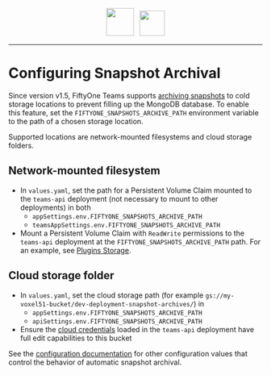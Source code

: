 <!-- markdownlint-disable no-inline-html line-length -->
<!-- markdownlint-disable-next-line first-line-heading -->
<div align="center">
<p align="center">

<img src="https://user-images.githubusercontent.com/25985824/106288517-2422e000-6216-11eb-871d-26ad2e7b1e59.png" height="55px"> &nbsp;
<img src="https://user-images.githubusercontent.com/25985824/106288518-24bb7680-6216-11eb-8f10-60052c519586.png" height="50px">

</p>
</div>
<!-- markdownlint-enable no-inline-html line-length -->

---

# Configuring Snapshot Archival

Since version v1.5, FiftyOne Teams supports
[archiving snapshots](https://docs.voxel51.com/teams/dataset_versioning.html#snapshot-archival)
to cold storage locations to prevent filling up the MongoDB database.
To enable this feature, set the `FIFTYONE_SNAPSHOTS_ARCHIVE_PATH`
environment variable to the path of a chosen storage location.

Supported locations are network-mounted filesystems and cloud storage folders.

## Network-mounted filesystem

- In `values.yaml`, set the path for a Persistent Volume Claim mounted to the
    `teams-api` deployment (not necessary to mount to other deployments) in both
  - `appSettings.env.FIFTYONE_SNAPSHOTS_ARCHIVE_PATH`
  - `teamsAppSettings.env.FIFTYONE_SNAPSHOTS_ARCHIVE_PATH`
- Mount a Persistent Volume Claim with `ReadWrite` permissions to
    the `teams-api` deployment at the `FIFTYONE_SNAPSHOTS_ARCHIVE_PATH` path.
    For an example, see
    [Plugins Storage][plugins-storage].

## Cloud storage folder

- In `values.yaml`, set the cloud storage path (for example
    `gs://my-voxel51-bucket/dev-deployment-snapshot-archives/`)
    in
  - `appSettings.env.FIFTYONE_SNAPSHOTS_ARCHIVE_PATH`
  - `apiSettings.env.FIFTYONE_SNAPSHOTS_ARCHIVE_PATH`
- Ensure the
    [cloud credentials](https://docs.voxel51.com/teams/installation.html#cloud-credentials)
    loaded in the `teams-api` deployment have full edit capabilities to this bucket

See the
[configuration documentation](https://docs.voxel51.com/teams/dataset_versioning.html#dataset-versioning-configuration)
for other configuration values that control the behavior of automatic snapshot archival.

[plugins-storage]: https://github.com/voxel51/fiftyone-teams-app-deploy/blob/main/helm/docs/plugins-storage.md
